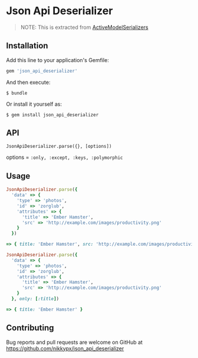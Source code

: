 # Json Api Deserializer

> NOTE: This is extracted from [ActiveModelSerializers](https://github.com/rails-api/active_model_serializers)

## Installation

Add this line to your application's Gemfile:

```ruby
gem 'json_api_deserializer'
```

And then execute:

    $ bundle

Or install it yourself as:

    $ gem install json_api_deserializer

## API

`JsonApiDeserializer.parse({}, [options])`

options = `:only, :except, :keys, :polymorphic`

## Usage

```ruby
JsonApiDeserializer.parse({
  'data' => {
    'type' => 'photos',
    'id' => 'zorglub',
    'attributes' => {
      'title' => 'Ember Hamster',
      'src' => 'http://example.com/images/productivity.png'
    }
  })

=> { title: 'Ember Hamster', src: 'http://example.com/images/productivity.png' }
```

```ruby
JsonApiDeserializer.parse({
  'data' => {
    'type' => 'photos',
    'id' => 'zorglub',
    'attributes' => {
      'title' => 'Ember Hamster',
      'src' => 'http://example.com/images/productivity.png'
    }
  }, only: [:title])

=> { title: 'Ember Hamster' }
```

## Contributing

Bug reports and pull requests are welcome on GitHub at https://github.com/nikkypx/json_api_deserializer
